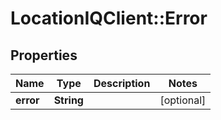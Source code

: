 # LocationIQClient::Error

## Properties
Name | Type | Description | Notes
------------ | ------------- | ------------- | -------------
**error** | **String** |  | [optional] 



